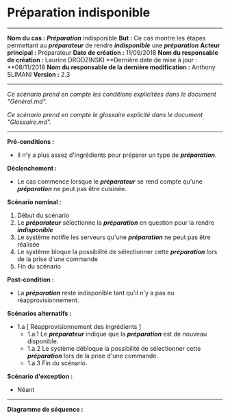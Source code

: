 # Préparation indisponible

------

**Nom du cas :** ***Préparation*** indisponible
**But :** Ce cas montre les étapes permettant au ***préparateur*** de rendre ***indisponible*** une ***préparation***
**Acteur principal :** Préparateur
**Date de création :** 11/09/2018
**Nom du responsable de création :** Laurine DRODZINSKI
**Dernière date de mise à jour : **08/11/2018
**Nom du responsable de la dernière modification :** Anthony SLIMANI
**Version :** 2.3

------

*Ce scénario prend en compte les conditions explicitées dans le document "Général.md".*

*Ce scénario prend en compte le glossaire explicité dans le document "Glossaire.md".*

------

**Pré-conditions :**  

- Il n'y a plus assez d'ingrédients pour préparer un type de ***préparation***.  

**Déclenchement :** 

- Le cas commence lorsque le ***préparateur*** se rend compte qu'une ***préparation*** ne peut pas être cuisinée. 

**Scénario nominal :**  

1. Début du scénario
2. Le ***préparateur*** sélectionne la ***préparation*** en question pour la rendre ***indisponible***
3. Le système notifie les serveurs qu'une ***préparation*** ne peut pas être réalisée
4. Le système bloque la possibilité de sélectionner cette ***préparation*** lors de la prise d'une commande
5. Fin du scénario

**Post-condition :**

- La ***préparation*** reste indisponible tant qu'il n'y a pas eu réapprovisionnement.  

**Scénarios alternatifs :**  

- 1.a [ Réapprovisionnement des ingrédients ]
  - 1.a.1 Le ***préparateur*** indique que la ***préparation*** est de nouveau disponible.
  - 1.a.2 Le système débloque la possibilité de sélectionner cette ***préparation*** lors de la prise d'une commande.
  - 1.a.3 Fin du scénario.

**Scénario d'exception :**  

- Néant

------

**Diagramme de séquence :**